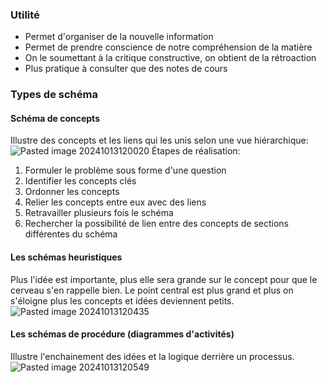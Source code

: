 ### Utilité
- Permet d'organiser de la nouvelle information
- Permet de prendre conscience de notre compréhension de la matière
- On le soumettant à la critique constructive, on obtient de la rétroaction
- Plus pratique à consulter que des notes de cours
### Types de schéma
#### Schéma de concepts
Illustre des concepts et les liens qui les unis selon une vue hiérarchique: ![Pasted image 20241013120020](Pasted%20image%2020241013120020.png)
Étapes de réalisation:
1. Formuler le problème sous forme d'une question
2. Identifier les concepts clés
3. Ordonner les concepts
4. Relier les concepts entre eux avec des liens
5. Retravailler plusieurs fois le schéma
6. Rechercher la possibilité de lien entre des concepts de sections différentes du schéma
#### Les schémas heuristiques
Plus l'idée est importante, plus elle sera grande sur le concept pour que le cerveau s'en rappelle bien. Le point central est plus grand et plus on s'éloigne plus les concepts et idées deviennent petits. ![Pasted image 20241013120435](Pasted%20image%2020241013120435.png)

#### Les schémas de procédure (diagrammes d'activités)
Illustre l'enchainement des idées et la logique derrière un processus.
![Pasted image 20241013120549](Pasted%20image%2020241013120549.png)
